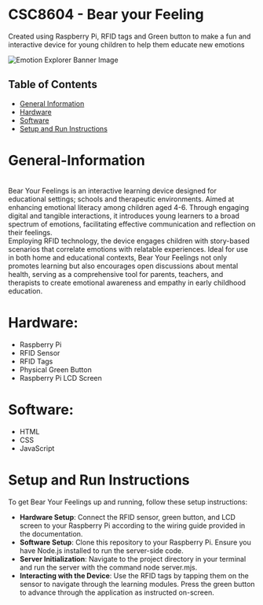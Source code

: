 # CSC8604 - Bear your Feeling
Created using Raspberry Pi, RFID tags and Green button to make a fun and interactive device for young children to help them educate new emotions

![Emotion Explorer Banner Image](l)

## Table of Contents
- [General Information](#General-Information)
- [Hardware](#Hardware)
- [Software](#Software)
- [Setup and Run Instructions](#Setup-and-Run-Instructions)


# General-Information
<br> Bear Your Feelings is an interactive learning device designed for educational settings; schools and therapeutic environments. Aimed at enhancing emotional literacy among children aged 4-6. Through engaging digital and tangible interactions, it introduces young learners to a broad spectrum of emotions, facilitating effective communication and reflection on their feelings.
<br> Employing RFID technology, the device engages children with story-based scenarios that correlate emotions with relatable experiences. Ideal for use in both home and educational contexts, Bear Your Feelings not only promotes learning but also encourages open discussions about mental health, serving as a comprehensive tool for parents, teachers, and therapists to create emotional awareness and empathy in early childhood education.

# Hardware:
- Raspberry Pi 
- RFID Sensor
- RFID Tags
- Physical Green Button
- Raspberry Pi LCD Screen

# Software:
- HTML
- CSS
- JavaScript

# Setup and Run Instructions
To get Bear Your Feelings up and running, follow these setup instructions:

- **Hardware Setup**: Connect the RFID sensor, green button, and LCD screen to your Raspberry Pi according to the wiring guide provided in the documentation.
- **Software Setup**: Clone this repository to your Raspberry Pi. Ensure you have Node.js installed to run the server-side code.
- **Server Initialization**: Navigate to the project directory in your terminal and run the server with the command node server.mjs.
- **Interacting with the Device**: Use the RFID tags by tapping them on the sensor to navigate through the learning modules. Press the green button to advance through the application as instructed on-screen.
